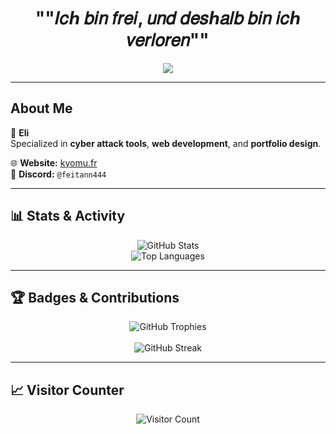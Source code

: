 <h1 align="center">""𝐼𝑐ℎ 𝑏𝑖𝑛 𝑓𝑟𝑒𝑖, 𝑢𝑛𝑑 𝑑𝑒𝑠ℎ𝑎𝑙𝑏 𝑏𝑖𝑛 𝑖𝑐ℎ 𝑣𝑒𝑟𝑙𝑜𝑟𝑒𝑛""</h1>

<p align="center">
  <img src="https://raw.githubusercontent.com/Neyth444/Neyth444/main/assets/Shiffer.webp alt="Banner">
</p>

---

##  About Me
👤 **Eli**  
Specialized in **cyber attack tools**, **web development**, and **portfolio design**.  


🌐 **Website:** [kyomu.fr](https://kyomu.fr)  
💬 **Discord:** `@feitann444`  

---

## 📊 Stats & Activity
<p align="center">
  <img src="https://github-readme-stats.vercel.app/api?username=Neyth444&show_icons=true&theme=tokyonight" alt="GitHub Stats">
  <br>
  <img src="https://github-readme-stats.vercel.app/api/top-langs/?username=Neyth444&layout=compact&theme=tokyonight" alt="Top Languages">
</p>

---

## 🏆 Badges & Contributions
<p align="center">
  <img src="https://github-profile-trophy.vercel.app/?username=Neyth444&theme=dracula" alt="GitHub Trophies">
  <br><br>
  <img src="https://github-readme-streak-stats.herokuapp.com/?user=Neyth444&theme=tokyonight" alt="GitHub Streak">
</p>

---

## 📈 Visitor Counter
<p align="center">
  <img src="https://profile-counter.glitch.me/Neyth444/count.svg" alt="Visitor Count">
</p>
